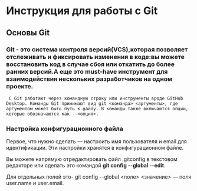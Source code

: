 # Инструкция для работы с Git

## Основы Git

### Git - это система контроля версий(VCS),которая позволяет отслеживать и фиксировать изменения в коде:вы можете восстановить код в случае сбоя или откатить до более ранних версий.А еще это must-have инструмент для взаимодействия нескольких разработчиков на одном проекте.

     С Git работают через командную строку или инструменты вроде GitHub Desktop. Команды Git принимают вид git <команда> <аргументы>, где аргументом может быть путь к файлу. В команды также включаются опции, которые обозначаются как --<опция>.

### Настройка конфигурационного файла

Первое, что нужно сделать — настроить имя пользователя и email для идентификации. Эти настройки хранятся в конфигурационном файле.

Вы можете напрямую отредактировать файл 
.gitconfig в текстовом редакторе или сделать это командой **git config --global --edit**.

 Для отдельных полей это- git config --global <поле> <значение> — поля user.name и user.email.